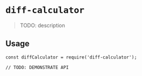 # `diff-calculator`

> TODO: description

## Usage

```
const diffCalculator = require('diff-calculator');

// TODO: DEMONSTRATE API
```
